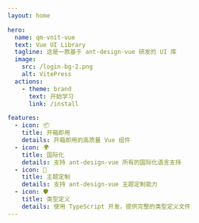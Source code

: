 ```yaml
---
layout: home

hero:
  name: qm-vnit-vue
  text: Vue UI Library
  tagline: 这是一款基于 ant-design-vue 研发的 UI 库
  image:
    src: /login-bg-2.png
    alt: VitePress
  actions:
    - theme: brand
      text: 开始学习
      link: /install

features:
  - icon: 📦
    title: 开箱即用
    details: 开箱即用的高质量 Vue 组件
  - icon: 🌍
    title: 国际化
    details: 支持 ant-design-vue 所有的国际化语言支持
  - icon: 🎨
    title: 主题定制
    details: 支持 ant-design-vue 主题定制能力
  - icon: 🛡
    title: 类型定义
    details: 使用 TypeScript 开发，提供完整的类型定义文件
---
```

